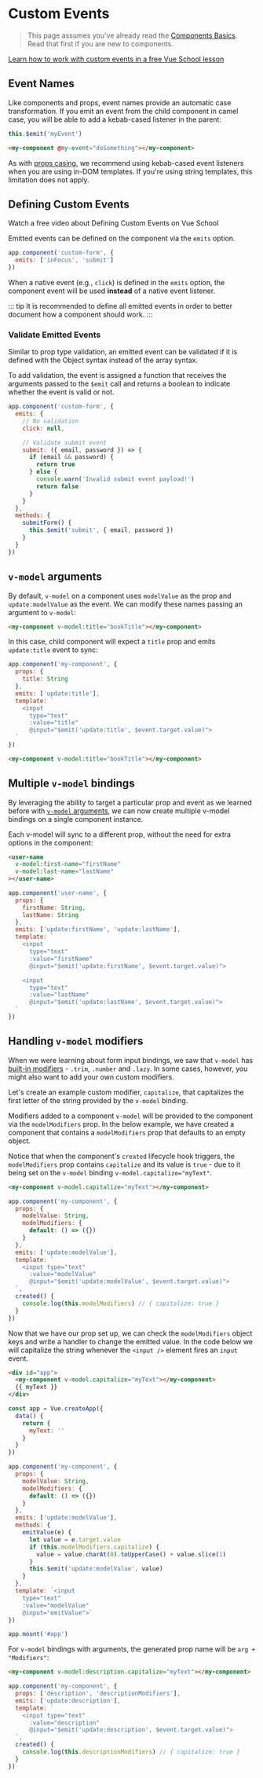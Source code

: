 # Custom Events

> This page assumes you've already read the [Components Basics](component-basics.md). Read that first if you are new to components.

<div class="vueschool"><a href="https://vueschool.io/lessons/communication-between-components?friend=vuejs" target="_blank" rel="sponsored noopener" title="Learn how to work with custom events on Vue School">Learn how to work with custom events in a free Vue School lesson</a></div>

## Event Names

Like components and props, event names provide an automatic case transformation. If you emit an event from the child component in camel case, you will be able to add a kebab-cased listener in the parent:

```js
this.$emit('myEvent')
```

```html
<my-component @my-event="doSomething"></my-component>
```

As with [props casing](/guide/component-props.html#prop-casing-camelcase-vs-kebab-case), we recommend using kebab-cased event listeners when you are using in-DOM templates. If you're using string templates, this limitation does not apply.

## Defining Custom Events

<VideoLesson href="https://vueschool.io/lessons/defining-custom-events-emits?friend=vuejs" title="Learn how to define which events a component can emit with Vue School">Watch a free video about Defining Custom Events on Vue School</VideoLesson>

Emitted events can be defined on the component via the `emits` option.

```js
app.component('custom-form', {
  emits: ['inFocus', 'submit']
})
```

When a native event (e.g., `click`) is defined in the `emits` option, the component event will be used **instead** of a native event listener.

::: tip
It is recommended to define all emitted events in order to better document how a component should work.
:::

### Validate Emitted Events

Similar to prop type validation, an emitted event can be validated if it is defined with the Object syntax instead of the array syntax.

To add validation, the event is assigned a function that receives the arguments passed to the `$emit` call and returns a boolean to indicate whether the event is valid or not.

```js
app.component('custom-form', {
  emits: {
    // No validation
    click: null,

    // Validate submit event
    submit: ({ email, password }) => {
      if (email && password) {
        return true
      } else {
        console.warn('Invalid submit event payload!')
        return false
      }
    }
  },
  methods: {
    submitForm() {
      this.$emit('submit', { email, password })
    }
  }
})
```

## `v-model` arguments

By default, `v-model` on a component uses `modelValue` as the prop and `update:modelValue` as the event. We can modify these names passing an argument to `v-model`:

```html
<my-component v-model:title="bookTitle"></my-component>
```

In this case, child component will expect a `title` prop and emits `update:title` event to sync:

```js
app.component('my-component', {
  props: {
    title: String
  },
  emits: ['update:title'],
  template: `
    <input 
      type="text"
      :value="title"
      @input="$emit('update:title', $event.target.value)">
  `
})
```

```html
<my-component v-model:title="bookTitle"></my-component>
```

## Multiple `v-model` bindings

By leveraging the ability to target a particular prop and event as we learned before with [`v-model` arguments](#v-model-arguments), we can now create multiple v-model bindings on a single component instance.

Each v-model will sync to a different prop, without the need for extra options in the component:

```html
<user-name
  v-model:first-name="firstName"
  v-model:last-name="lastName"
></user-name>
```

```js
app.component('user-name', {
  props: {
    firstName: String,
    lastName: String
  },
  emits: ['update:firstName', 'update:lastName'],
  template: `
    <input 
      type="text"
      :value="firstName"
      @input="$emit('update:firstName', $event.target.value)">

    <input
      type="text"
      :value="lastName"
      @input="$emit('update:lastName', $event.target.value)">
  `
})
```

<common-codepen-snippet title="Multiple v-models" slug="GRoPPrM" tab="html,result" />

## Handling `v-model` modifiers

When we were learning about form input bindings, we saw that `v-model` has [built-in modifiers](/guide/forms.html#modifiers) - `.trim`, `.number` and `.lazy`. In some cases, however, you might also want to add your own custom modifiers.

Let's create an example custom modifier, `capitalize`, that capitalizes the first letter of the string provided by the `v-model` binding.

Modifiers added to a component `v-model` will be provided to the component via the `modelModifiers` prop. In the below example, we have created a component that contains a `modelModifiers` prop that defaults to an empty object.

Notice that when the component's `created` lifecycle hook triggers, the `modelModifiers` prop contains `capitalize` and its value is `true` - due to it being set on the `v-model` binding `v-model.capitalize="myText"`.

```html
<my-component v-model.capitalize="myText"></my-component>
```

```js
app.component('my-component', {
  props: {
    modelValue: String,
    modelModifiers: {
      default: () => ({})
    }
  },
  emits: ['update:modelValue'],
  template: `
    <input type="text" 
      :value="modelValue"
      @input="$emit('update:modelValue', $event.target.value)">
  `,
  created() {
    console.log(this.modelModifiers) // { capitalize: true }
  }
})
```

Now that we have our prop set up, we can check the `modelModifiers` object keys and write a handler to change the emitted value. In the code below we will capitalize the string whenever the `<input />` element fires an `input` event.

```html
<div id="app">
  <my-component v-model.capitalize="myText"></my-component>
  {{ myText }}
</div>
```

```js
const app = Vue.createApp({
  data() {
    return {
      myText: ''
    }
  }
})

app.component('my-component', {
  props: {
    modelValue: String,
    modelModifiers: {
      default: () => ({})
    }
  },
  emits: ['update:modelValue'],
  methods: {
    emitValue(e) {
      let value = e.target.value
      if (this.modelModifiers.capitalize) {
        value = value.charAt(0).toUpperCase() + value.slice(1)
      }
      this.$emit('update:modelValue', value)
    }
  },
  template: `<input
    type="text"
    :value="modelValue"
    @input="emitValue">`
})

app.mount('#app')
```

For `v-model` bindings with arguments, the generated prop name will be `arg + "Modifiers"`:

```html
<my-component v-model:description.capitalize="myText"></my-component>
```

```js
app.component('my-component', {
  props: ['description', 'descriptionModifiers'],
  emits: ['update:description'],
  template: `
    <input type="text" 
      :value="description"
      @input="$emit('update:description', $event.target.value)">
  `,
  created() {
    console.log(this.descriptionModifiers) // { capitalize: true }
  }
})
```
